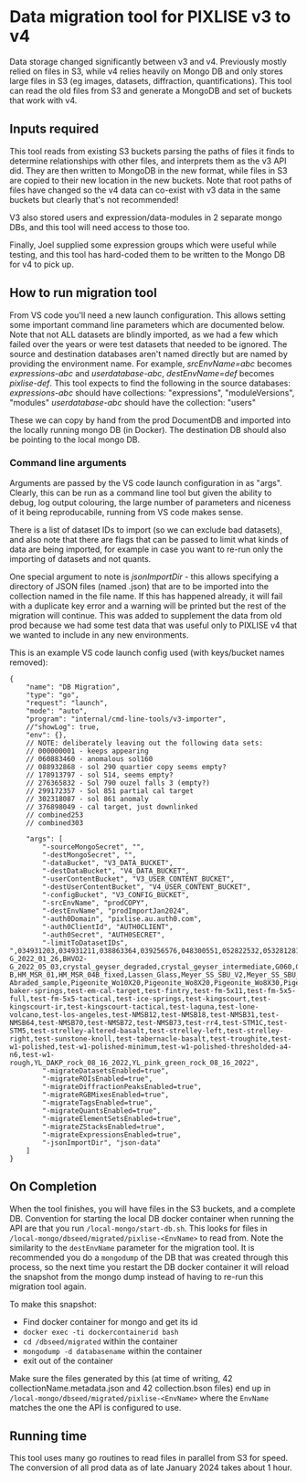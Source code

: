 # Data migration tool for PIXLISE v3 to v4

Data storage changed significantly between v3 and v4. Previously mostly relied on files in S3, while v4 relies heavily on Mongo DB and only stores large files in S3 (eg images, datasets, diffraction, quantifications). This tool can read the old files from S3 and generate a MongoDB and set of buckets that work with v4.

## Inputs required

This tool reads from existing S3 buckets parsing the paths of files it finds to determine relationships with other files, and interprets them as the v3 API did. They are then written to MongoDB in the new format, while files in S3 are copied to their new location in the new buckets. Note that root paths of files have changed so the v4 data can co-exist with v3 data in the same buckets but clearly that's not recommended!

V3 also stored users and expression/data-modules in 2 separate mongo DBs, and this tool will need access to those too.

Finally, Joel supplied some expression groups which were useful while testing, and this tool has hard-coded them to be written to the Mongo DB for v4 to pick up. 

## How to run migration tool
From VS code you'll need a new launch configuration. This allows setting some important command line parameters which are documented below. Note that not ALL datasets are blindly imported, as we had a few which failed over the years or were test datasets that needed to be ignored. The source and destination databases aren't named directly but are named by providing the environment name. For example, *srcEnvName=abc* becomes *expressions-abc* and *userdatabase-abc*, *destEnvName=def* becomes *pixlise-def*. This tool expects to find the following in the source databases:
*expressions-abc* should have collections: "expressions", "moduleVersions", "modules"
*userdatabase-abc* should have the collection: "users"

These we can copy by hand from the prod DocumentDB and imported into the locally running mongo DB (in Docker). The destination DB should also be pointing to the local mongo DB. 

### Command line arguments

Arguments are passed by the VS code launch configuration in as "args". Clearly, this can be run as a command line tool but given the ability to debug, log output colouring, the large number of parameters and niceness of it being reproducabile, running from VS code makes sense.

There is a list of dataset IDs to import (so we can exclude bad datasets), and also note that there are flags that can be passed to limit what kinds of data are being imported, for example in case you want to re-run only the importing of datasets and not quants.

One special argument to note is *jsonImportDir* - this allows specifying a directory of JSON files (named <collection>.json) that are to be imported into the collection named in the file name. If this has happened already, it will fail with a duplicate key error and a warning will be printed but the rest of the migration will continue. This was added to supplement the data from old prod because we had some test data that was useful only to PIXLISE v4 that we wanted to include in any new environments.

This is an example VS code launch config used (with keys/bucket names removed):
```
{
    "name": "DB Migration",
    "type": "go",
    "request": "launch",
    "mode": "auto",
    "program": "internal/cmd-line-tools/v3-importer",
    //"showLog": true,
    "env": {},
    // NOTE: deliberately leaving out the following data sets:
    // 000000001 - keeps appearing
    // 060883460 - anomalous sol160
    // 088932868 - sol 290 quartier copy seems empty?
    // 178913797 - sol 514, seems empty?
    // 276365832 - Sol 790 ouzel falls 3 (empty?)
    // 299172357 - Sol 851 partial cal target
    // 302318087 - sol 861 anomaly
    // 376898049 - cal target, just downlinked
    // combined253
    // combined303

    "args": [
        "-sourceMongoSecret", "",
        "-destMongoSecret", "",
        "-dataBucket", "V3_DATA_BUCKET",
        "-destDataBucket", "V4_DATA_BUCKET",
        "-userContentBucket", "V3_USER_CONTENT_BUCKET",
        "-destUserContentBucket", "V4_USER_CONTENT_BUCKET",
        "-configBucket", "V3_CONFIG_BUCKET",
        "-srcEnvName", "prodCOPY",
        "-destEnvName", "prodImportJan2024",
        "-auth0Domain", "pixlise.au.auth0.com",
        "-auth0ClientId", "AUTH0CLIENT",
        "-auth0Secret", "AUTH0SECRET",
        "-limitToDatasetIDs", ",034931203,034931211,038863364,039256576,048300551,052822532,053281281,053871108,063111681,069927431,083624452,083624454,085393924,089063943,093258245,0x002A0201,1010101,1010102,101384711,104202753,110000453,122552837,123456789,123535879,130089473,130613765,130744834,154206725,155648517,161677829,167444997,168624645,170721793,176030213,176882177,189137412,194118145,194773505,197329413,198509061,199557637,200737285,204669441,207880709,208536069,208601602,212992517,214303237,214827527,220000453,222222001,222222002,222222003,222222004,222222005,222222006,222222007,222222008,222222009,222222011,222222012,222222013,222222014,222222015,222222016,222222017,222222018,222222019,230031877,243335685,247726593,261161477,262603269,271057409,272761349,273154565,275776005,276169217,284951045,296944133,297075201,297796101,299172359,299565573,301990405,303694341,306840069,308937221,309395969,311493121,313983493,322634245,323027463,327418369,327418372,327680513,327680516,328794625,329187841,330000453,363659777,371196417,38142470,440000453,550000453,590340,660000453,76481028,983561,987654322,Abraded_sample,Amelia_Albite2,BHVO2-G_2022_01_26,BHVO2-G_2022_05_03,crystal_geyser_degraded,crystal_geyser_intermediate,G060,G090,H1-B,HM_MSR_01,HM_MSR_04B_fixed,Lassen_Glass,Meyer_SS_SBU_V2,Meyer_SS_SBU_V3,Non-Abraded_sample,Pigeonite_Wo10X20,Pigeonite_Wo8X20,Pigeonite_Wo8X30,Pigeonite_Wo8X40,RUM_MSR_1_Scan_1,RUM_MSR_1_Scan_2_2000,test-baker-springs,test-em-cal-target,test-fintry,test-fm-5x11,test-fm-5x5-full,test-fm-5x5-tactical,test-ice-springs,test-kingscourt,test-kingscourt-ir,test-kingscourt-tactical,test-laguna,test-lone-volcano,test-los-angeles,test-NMSB12,test-NMSB18,test-NMSB31,test-NMSB64,test-NMSB70,test-NMSB72,test-NMSB73,test-rr4,test-STM1C,test-STM5,test-strelley-altered-basalt,test-strelley-left,test-strelley-right,test-sunstone-knoll,test-tabernacle-basalt,test-troughite,test-w1-polished,test-w1-polished-minimum,test-w1-polished-thresholded-a4-n6,test-w1-rough,YL_DAKP_rock_08_16_2022,YL_pink_green_rock_08_16_2022",
        "-migrateDatasetsEnabled=true",
        "-migrateROIsEnabled=true",
        "-migrateDiffractionPeaksEnabled=true",
        "-migrateRGBMixesEnabled=true",
        "-migrateTagsEnabled=true",
        "-migrateQuantsEnabled=true",
        "-migrateElementSetsEnabled=true",
        "-migrateZStacksEnabled=true",
        "-migrateExpressionsEnabled=true",
        "-jsonImportDir", "json-data"
    ]
}
```

## On Completion
When the tool finishes, you will have files in the S3 buckets, and a complete DB. Convention for starting the local DB docker container when running the API are that you run `/local-mongo/start-db.sh`. This looks for files in `/local-mongo/dbseed/migrated/pixlise-<EnvName>` to read from. Note the similarity to the `destEnvName` parameter for the migration tool. It is recommended you do a `mongodump` of the DB that was created through this process, so the next time you restart the DB docker container it will reload the snapshot from the mongo dump instead of having to re-run this migration tool again.

To make this snapshot:
* Find docker container for mongo and get its id
* `docker exec -ti dockercontainerid bash`
* `cd /dbseed/migrated` within the container
* `mongodump -d databasename` within the container
* exit out of the container

Make sure the files generated by this (at time of writing, 42 collectionName.metadata.json and 42 collection.bson files) end up in `/local-mongo/dbseed/migrated/pixlise-<EnvName>` where the `EnvName` matches the one the API is configured to use.

## Running time
This tool uses many go routines to read files in parallel from S3 for speed. The conversion of all prod data as of late January 2024 takes about 1 hour.

